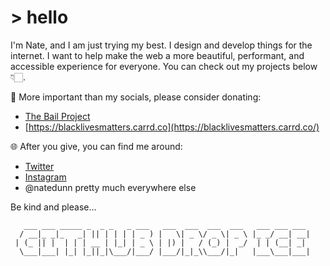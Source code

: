 # > hello 

I'm Nate, and I am just trying my best. I design and develop things for the internet. I want to help make the web a more beautiful, performant, and accessible experience for everyone. You can check out my projects below 👇🏻.

🌱 More important than my socials, please consider donating:

- [The Bail Project](https://secure.givelively.org/donate/the-bail-project)
- [https://blacklivesmatters.carrd.co](https://blacklivesmatters.carrd.co/)

🌐 After you give, you can find me around:

- [Twitter](https://twitter.com/natedunn)
- [Instagram](https://www.instagram.com/natedunn/)
- @natedunn pretty much everywhere else

Be kind and please...

```
   ___ ___ _____ _  _ _   _ ___   ___  ___  ___  ___   ___ ___ ___ 
  / __|_ _|_   _| || | | | | _ ) |   \| _ \/ _ \| _ \ |_ _/ __| __|
 | (_ || |  | | | __ | |_| | _ \ | |) |   / (_) |  _/  | | (__| _| 
  \___|___| |_| |_||_|\___/|___/ |___/|_|_\\___/|_|   |___\___|___|
  
```                                                                
